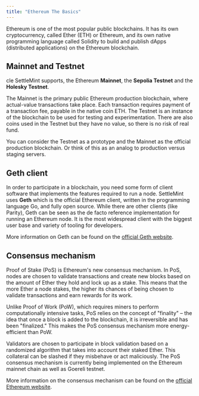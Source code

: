 ```yaml
---
title: "Ethereum The Basics"
---
```


Ethereum is one of the most popular public blockchains. It has its own
cryptocurrency, called Ether (ETH) or Ethereum, and its own native programming
language called Solidity to build and publish dApps (distributed applications)
on the Ethereum blockchain.

## Mainnet and Testnet

cle SettleMint supports, the Ethereum **Mainnet**, the **Sepolia Testnet** and
the **Holesky Testnet**.

The Mainnet is the primary public Ethereum production blockchain, where
actual-value transactions take place. Each transaction requires payment of a
transaction fee, payable in the native coin ETH. The Testnet is an instance of
the blockchain to be used for testing and experimentation. There are also coins
used in the Testnet but they have no value, so there is no risk of real fund.

You can consider the Testnet as a prototype and the Mainnet as the official
production blockchain. Or think of this as an analog to production versus
staging servers.

## Geth client

In order to participate in a blockchain, you need some form of client software
that implements the features required to run a node. SettleMint uses **Geth**
which is the official Ethereum client, written in the programming language Go,
and fully open source. While there are other clients (like Parity), Geth can be
seen as the de facto reference implementation for running an Ethereum node. It
is the most widespread client with the biggest user base and variety of tooling
for developers.

More information on Geth can be found on the
[official Geth website](https://geth.ethereum.org/).

## Consensus mechanism

Proof of Stake (PoS) is Ethereum's new consensus mechanism. In PoS, nodes are
chosen to validate transactions and create new blocks based on the amount of
Ether they hold and lock up as a stake. This means that the more Ether a node
stakes, the higher its chances of being chosen to validate transactions and earn
rewards for its work.

Unlike Proof of Work (PoW), which requires miners to perform computationally
intensive tasks, PoS relies on the concept of "finality" – the idea that once a
block is added to the blockchain, it is irreversible and has been "finalized."
This makes the PoS consensus mechanism more energy-efficient than PoW.

Validators are chosen to participate in block validation based on a randomized
algorithm that takes into account their staked Ether. This collateral can be
slashed if they misbehave or act maliciously. The PoS consensus mechanism is
currently being implemented on the Ethereum mainnet chain as well as Goereli
testnet.

More information on the consensus mechanism can be found on the
[official Ethereum website](https://ethereum.org/en/developers/docs/consensus-mechanisms/).
